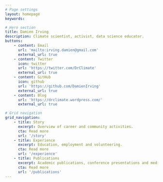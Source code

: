 ```yaml
---
# Page settings
layout: homepage
keywords:

# Hero section
title: Damien Irving
description: Climate scientist, activist, data science educator.
buttons:
    - content: Email
      url: 'mailto:irving.damien@gmail.com'
      external_url: true
    - content: Twitter
      icon: twitter
      url: 'https://twitter.com/DrClimate'
      external_url: true
    - content: GitHub 
      icon: github
      url: 'https://github.com/DamienIrving'
      external_url: true
    - content: Blog
      url: 'https://drclimate.wordpress.com/'
      external_url: true

# Grid navigation
grid_navigation:
    - title: Story
      excerpt: Overview of career and community activities.
      cta: Read more
      url: '/story'
    - title: Experience
      excerpt: Education, employment and volunteering.
      cta: Read more
      url: '/experience'
    - title: Publications
      excerpt: Academic publications, conference presentations and media.
      cta: Read more
      url: '/publications'
---
```

